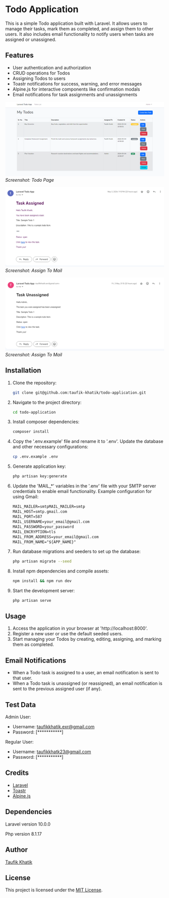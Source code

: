 # Todo Application

This is a simple Todo application built with Laravel. It allows users to manage their tasks, mark them as completed, and assign them to other users. It also includes email functionality to notify users when tasks are assigned or unassigned.


## Features

- User authentication and authorization
- CRUD operations for Todos
- Assigning Todos to users
- Toastr notifications for success, warning, and error messages
- Alpine.js for interactive components like confirmation modals
- Email notifications for task assignments and unassignments

![Todo Page](https://github.com/taufik-khatik/todo-application/blob/main/public/images/my-todos-list-screenshot.png)
*Screenshot: Todo Page*

![Assign To Mail screenshot](https://github.com/taufik-khatik/todo-application/blob/main/public/images/task-assign-mail.png)
*Screenshot: Assign To Mail*

![Unassign To Mail screenshot](https://github.com/taufik-khatik/todo-application/blob/main/public/images/task-unassign-mail.png)
*Screenshot: Assign To Mail*

## Installation

1. Clone the repository:
   ```bash
   git clone git@github.com:taufik-khatik/todo-application.git
   ```

2. Navigate to the project directory:
   ```bash
   cd todo-application
   ```

3. Install composer dependencies:
   ```bash
   composer install
   ```  

4. Copy the '.env.example' file and rename it to '.env'. Update the database and other necessary configurations:
   ```bash
   cp .env.example .env
   ```

5. Generate application key:
   ```bash
   php artisan key:generate
   ```

6. Update the 'MAIL_*' variables in the '.env' file with your SMTP server credentials to enable email functionality. Example configuration for using Gmail:
   ```dotenv
   MAIL_MAILER=smtpMAIL_MAILER=smtp
   MAIL_HOST=smtp.gmail.com
   MAIL_PORT=587
   MAIL_USERNAME=your_email@gmail.com
   MAIL_PASSWORD=your_password
   MAIL_ENCRYPTION=tls
   MAIL_FROM_ADDRESS=your_email@gmail.com
   MAIL_FROM_NAME="${APP_NAME}"
   ```

7. Run database migrations and seeders to set up the database:
   ```bash
   php artisan migrate --seed
   ```

8. Install npm dependencies and compile assets:
   ```bash
   npm install && npm run dev
   ```

9. Start the development server:
   ```bash
   php artisan serve
   ```


## Usage

1. Access the application in your browser at 'http://localhost:8000'.
2. Register a new user or use the default seeded users.
3. Start managing your Todos by creating, editing, assigning, and marking them as completed.


## Email Notifications

- When a Todo task is assigned to a user, an email notification is sent to that user.
- When a Todo task is unassigned (or reassigned), an email notification is sent to the previous assigned user (if any).


## Test Data

Admin User:
- Username: taufikkhatik.exr@gmail.com
- Password: [***********]

Regular User:
- Username: taufikkhatk23@gmail.com
- Password: [***********]


## Credits

- [Laravel](https://laravel.com/)
- [Toastr]()
- [Alpine.js](https://alpinejs.dev/)


## Dependencies 

Laravel version 10.0.0

Php version 8.1.17


## Author
[Taufik Khatik](https://github.com/taufik-khatik)


## License
This project is licensed under the [MIT License]().
